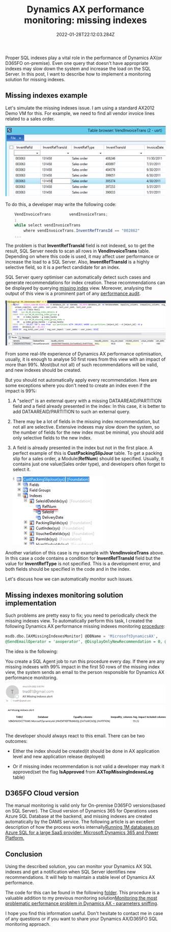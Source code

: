﻿---
title: "Dynamics AX performance monitoring: missing indexes"
date: "2022-01-28T22:12:03.284Z"
tags: ["Performance", "SQL", "Performance audit"]
path: "/performance-monitormisind"
featuredImage: "./logo.png"

excerpt: "The blog post describes a monitoring solution for SQL Server missing indexes."
---

Proper SQL indexes play a vital role in the performance of Dynamics AX(or D365FO on-premise). Even one query that doesn't have appropriate indexes may slow down the system and increase the load on the SQL Server. In this post, I want to describe how to implement a monitoring solution for missing indexes.

## Missing indexes example

Let's simulate the missing indexes issue. I am using a standard AX2012 Demo VM for this. For example, we need to find all vendor invoice lines related to a sales order.

![Table Browser VIT](TableBrowserVIT.png)

To do this, a developer may write the following code:

```csharp
    VendInvoiceTrans        vendInvoiceTrans;
    ;
    while select vendInvoiceTrans
        where vendInvoiceTrans.InventRefTransId == "002862"
    ...    
```

The problem is that **InventRefTransId** field is not indexed, so to get the result, SQL Server needs to scan all rows in **VendInvoiceTrans** table. Depending on where this code is used, it may affect user performance or increase the load to a SQL Server. Also, **InventRefTransId** is a highly selective field, so it is a perfect candidate for an index.

SQL Server query optimiser can automatically detect such cases and generate recommendations for index creation. These recommendations can be displayed by querying [missing index](https://github.com/TrudAX/TRUDScripts/blob/master/Performance/AX%20Technical%20Audit.md#missing-indexes) view. Moreover, analysing the output of this view is a prominent part of any [performance audit](https://denistrunin.com/performance-audit).

![Missing index recommendations](MissingIndRecommendation.png)

From some real-life experience of Dynamics AX performance optimisation, usually, it is enough to analyse 50 first rows from this view with an impact of more than 99%. Most(but not all) of such recommendations will be valid, and new indexes should be created.

But you should not automatically apply every recommendation. Here are some exceptions where you don't need to create an index even if the impact is 99%:

1. A "select" is an external query with a missing DATAAREAID/PARTITION field and a field already presented in the index: In this case, it is better to add DATAAREAID/PARTITION to such an external query.

2. There may be a lot of fields in the missing index recommendation, but not all are selective. Extensive indexes may slow down the system, so the number of fields for the new index must be minimal, you should add only selective fields to the new index.

3. A field is already presented in the index but not in the first place. A perfect example of this is **CustPackingSlipJour** table. To get a packing slip for a sales order, a Module(**RefNum**) should be specified. Usually, it contains just one value(Sales order type), and developers often forget to select it.

   ![Cust packing slip table](CustPackingJour.png)

Another variation of this case is my example with **VendInvoiceTrans** above. In this case a code contains a condition for **InventRefTransId** field but the value for **InventRefType** is not specified. This is a development error, and both fields should be specified in the code and in the index.

Let's discuss how we can automatically monitor such issues.

## Missing indexes monitoring solution implementation

Such problems are pretty easy to fix; you need to periodically check the missing indexes view. To automatically perform this task, I created the following Dynamics AX performance missing indexes  monitoring [procedure](https://github.com/TrudAX/TRUDScripts/blob/master/Performance/Jobs/SQLTopQueryMonitor/dbo.AXMissingIndexesMonitor.StoredProcedure.sql):

```sql
msdb.dbo.[AXMissingIndexesMonitor] @DBName = 'MicrosoftDynamicsAX',
@SendEmailOperator = 'axoperator', @DisplayOnlyNewRecommendation = 0, @Debug = 0
```

The idea is the following:

You create a SQL Agent job to run this procedure every day. If there are any missing indexes with 99% impact in the first 50 rows of the missing index view, the system sends an email to the person responsible for Dynamics AX performance monitoring.

![E-mail](Email.png)

The developer should always react to this email. There can be two outcomes:

- Either the index should be created(it should be done in AX application level and new application release deployed)

- Or if missing index recommendation is not valid a developer may mark it approved(set the flag **IsApproved** from **AXTopMissingIndexesLog** table)

## D365FO Cloud version

The manual monitoring is valid only for On-premise D365FO versions(based on SQL Server). The Cloud version of Dynamics 365 for Operations uses Azure SQL Database at the backend, and missing indexes are created automatically by the DAMS service. The following article is an excellent description of how the process works internally[Running 1M databases on Azure SQL for a large SaaS provider: Microsoft Dynamics 365 and Power Platform.](https://devblogs.microsoft.com/azure-sql/running-1m-databases-on-azure-sql-for-a-large-saas-provider-microsoft-dynamics-365-and-power-platform/)

## Conclusion

Using the described solution, you can monitor your Dynamics AX SQL indexes and get a notification when SQL Server identifies new recommendations. It will help to maintain a stable level of Dynamics AX performance.

The code for this can be found in the following [folder](https://github.com/TrudAX/TRUDScripts/tree/master/Performance/Jobs/SQLTopQueryMonitor). This procedure is a valuable addition to my previous monitoring solution[Monitoring the most problematic performance problem in Dynamics AX - parameters sniffing](https://denistrunin.com/performance-snifmonitor).

I hope you find this information useful. Don't hesitate to contact me in case of any questions or if you want to share your Dynamics AX/D365FO SQL monitoring approach.
